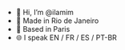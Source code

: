 - 👋 Hi, I’m @ilamim
- 🌴 Made in Rio de Janeiro
- 🥐 Based in Paris
- 🌐 I speak EN / FR / ES / PT-BR
<!---
ilamim/ilamim is a ✨ special ✨ repository because its `README.md` (this file) appears on your GitHub profile.
You can click the Preview link to take a look at your changes.
--->
